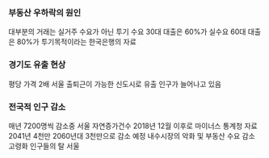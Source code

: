 ### 부동산 우하락의 원인

대부분의 거래는 실거주 수요가 아닌 투기 수요
30대 대출은 60%가 실수요
60대 대출은 80%가 투기목적이라는 한국은행의 자료

### 경기도 유출 현상
평당 가격 2배
서울 출퇴근이 가능한 신도시로 유출 인구가 늘어나고 있음

### 전국적 인구 감소
매년 7200명씩 감소중
서울 자연증가건수 2018년 12월 이후로 마이너스
통계청 자료 2041년 4천만 2060년대 3천만으로 감소 예정
내수시장의 악화 및 부동산 수요 감소
고령화 인구들의 탈 서울

